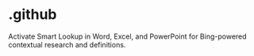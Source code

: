 # .github
Activate Smart Lookup in Word, Excel, and PowerPoint for Bing-powered contextual research and definitions.
